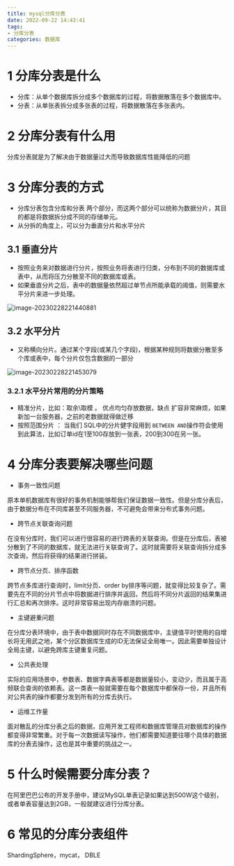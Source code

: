 ```yaml
---
title: mysql分库分表
date: 2022-09-22 14:43:41
tags:
- 分库分表
categories: 数据库
---
```


# 1 分库分表是什么

- 分库：从单个数据库拆分成多个数据库的过程，将数据散落在多个数据库中。
- 分表：从单张表拆分成多张表的过程，将数据散落在多张表内。

# 2 **分库分表有什么用**

分库分表就是为了解决由于数据量过大而导致数据库性能降低的问题

# 3 **分库分表的方式**

- 分库分表包含分库和分表 两个部分，而这两个部分可以统称为数据分片，其目的都是将数据拆分成不同的存储单元。
- 从分拆的角度上，可以分为垂直分片和水平分片

## 3.1 垂直分片

- 按照业务来对数据进行分片，按照业务将表进行归类，分布到不同的数据库或表中，从而将压力分散至不同的数据库或表。
- 如果垂直分片之后，表中的数据量依然超过单节点所能承载的阈值，则需要水平分片来进一步处理。

![image-20230228221440881](https://panyuro.oss-cn-beijing.aliyuncs.com/image-20230228221440881.png)

## 3.2 水平分片

- 又称横向分片。通过某个字段(或某几个字段)，根据某种规则将数据分散至多个库或表中，每个分片仅包含数据的一部分

![image-20230228221453079](https://panyuro.oss-cn-beijing.aliyuncs.com/image-20230228221453079.png)

### 3.2.1 水平分片常用的分片策略

- 精准分片，比如：取余\取模 。 优点均匀存放数据，缺点 扩容非常麻烦，如果新加一台服务器，之前的老数据就得做迁移
- 按照范围分片 ： 当我们 SQL中的分片健字段用到 `BETWEEN AND`操作符会使用到此算法，比如订单id在1至100存放到一张表，200到300在另一张。

# 4 分库分表要解决哪些问题

- 事务一致性问题

原本单机数据库有很好的事务机制能够帮我们保证数据一致性。但是分库分表后，由于数据分布在不同库甚至不同服务器，不可避免会带来分布式事务问题。

- 跨节点关联查询问题

在没有分库时，我们可以进行很容易的进行跨表的关联查询。但是在分库后，表被分散到了不同的数据库，就无法进行关联查询了。这时就需要将关联查询拆分成多次查询，然后将获得的结果进行拼装。

- 跨节点分页、排序函数

跨节点多库进行查询时，limit分页、order by排序等问题，就变得比较复杂了。需要先在不同的分片节点中将数据进行排序并返回，然后将不同分片返回的结果集进行汇总和再次排序。这时非常容易出现内存崩溃的问题。

- 主键避重问题

在分库分表环境中，由于表中数据同时存在不同数据库中，主键值平时使用的自增长将无用武之地，某个分区数据库生成的ID无法保证全局唯一。因此需要单独设计全局主键，以避免跨库主键重复问题。

- 公共表处理

实际的应用场景中，参数表、数据字典表等都是数据量较小，变动少，而且属于高频联合查询的依赖表。这一类表一般就需要在每个数据库中都保存一份，并且所有对公共表的操作都要分发到所有的分库去执行。

- 运维工作量

面对散乱的分库分表之后的数据，应用开发工程师和数据库管理员对数据库的操作都变得非常繁重。对于每一次数据读写操作，他们都需要知道要往哪个具体的数据库的分表去操作，这也是其中重要的挑战之一。

# 5 **什么时候需要分库分表？**

在阿里巴巴公布的开发手册中，建议MySQL单表记录如果达到500W这个级别，或者单表容量达到2GB，一般就建议进行分库分表。

# 6 **常见的分库分表组件**

ShardingSphere，mycat， DBLE 
